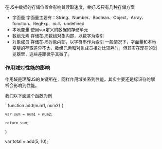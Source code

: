 在JS中数据的存储位置会影响其读取速度，幸好JS只有几种存储方案。
* 字面量
    字面量主要有：String、Number、Boolean、Object、Array、function、RegExp、null、undefined
* 本地变量
    使用var定义的数据的存储单元
* 数组元素
    存储在JS数组对象内部，以数字为索引
* 对象成员
    存储在JS对象内部，以字符串作为索引
一般情况下，字面量和本地变量的存取差异不大，数组元素和对象成员相对比较耗时，但其实在现在的浏览器里，这些差距微乎其微了。


### 作用域对性能的影响
作用域是理解JS的关键所在，同样作用域关系到性能。其实主要还是标识符的解析会影响到性能。

我们以下面这个函数为例

`
function add(num1, num2) {

    var sum = num1 + num2;

    return sum;

}

var total = add(5, 10);
`





